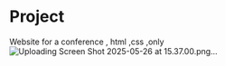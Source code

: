 # Project
Website for a conference  , html ,css ,only
![Uploading Screen Shot 2025-05-26 at 15.37.00.png…]()

